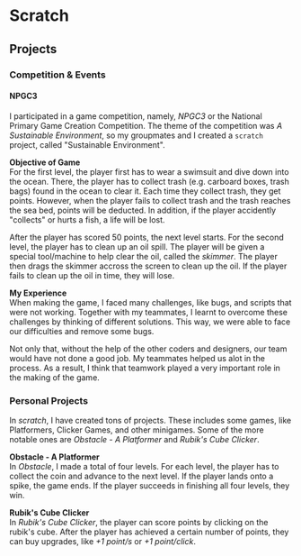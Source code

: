 # Scratch
## Projects
### Competition & Events
#### NPGC3
I participated in a game competition, namely, *NPGC3* or the National Primary Game Creation Competition.
The theme of the competition was *A Sustainable Environment*, so my groupmates and I created a `scratch` project, called "Sustainable Environment".

**Objective of Game** <br>
For the first level, the player first has to wear a swimsuit and dive down into the ocean. There, the player has to collect trash (e.g. carboard boxes, trash bags) found in the ocean to clear it. Each time they collect trash, they get points. However, when the player fails to collect trash and the trash reaches the sea bed, points will be deducted. In addition, if the player accidently "collects" or hurts a fish, a life will be lost.

After the player has scored 50 points, the next level starts. For the second level, the player has to clean up an oil spill. The player will be given a special tool/machine to help clear the oil, called the *skimmer*. The player then drags the skimmer accross the screen to clean up the oil. If the player fails to clean up the oil in time, they will lose.

**My Experience** <br>
When making the game, I faced many challenges, like bugs, and scripts that were not working. Together with my teammates, I learnt to overcome these challenges by thinking of different solutions. This way, we were able to face our difficulties and remove some bugs.

Not only that, without the help of the other coders and designers, our team would have not done a good job. My teammates helped us alot in the process. As a result, I think that teamwork played a very important role in the making of the game.

### Personal Projects
In *scratch*, I have created tons of projects. These includes some games, like Platformers, Clicker Games, and other minigames. Some of the more notable ones are *Obstacle - A Platformer* and *Rubik's Cube Clicker*.

**Obstacle - A Platformer** <br>
In *Obstacle*, I made a total of four levels. For each level, the player has to collect the coin and advance to the next level. If the player lands onto a spike, the game ends. If the player succeeds in finishing all four levels, they win.

**Rubik's Cube Clicker** <br>
In *Rubik's Cube Clicker*, the player can score points by clicking on the rubik's cube. After the player has achieved a certain number of points, they can buy upgrades, like *+1 point/s* or *+1 point/click*.
